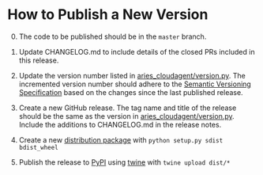 # How to Publish a New Version

0. The code to be published should be in the `master` branch.

1. Update CHANGELOG.md to include details of the closed PRs included in this release.

2. Update the version number listed in [aries_cloudagent/version.py](aries_cloudagent_vsw/version.py). The incremented version number should adhere to the [Semantic Versioning Specification](https://semver.org/#semantic-versioning-specification-semver) based on the changes since the last published release.

3. Create a new GitHub release. The tag name and title of the release should be the same as the version in [aries_cloudagent/version.py](aries_cloudagent_vsw/version.py). Include the additions to CHANGELOG.md in the release notes.

4. Create a new [distribution package](https://packaging.python.org/glossary/#term-distribution-package) with `python setup.py sdist bdist_wheel`

5. Publish the release to [PyPI](https://pypi.org) using [twine](https://pypi.org/project/twine/) with `twine upload dist/*`
